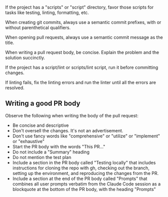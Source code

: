 If the project has a "scripts" or "script" directory, favor those scripts for tasks like testing, linting, formatting, etc.

When creating git commits, always use a semantic commit prefixes, with or without parenthetical qualifiers.

When opening pull requests, always use a semantic commit message as the title.

When writing a pull request body, be concise. Explain the problem and the solution succinctly.

If the project has a script/lint or scripts/lint script, run it before committing changes.

If linting fails, fix the linting errors and run the linter until all the errors are resolved.


## Writing a good PR body

Observe the following when writing the body of the pull request:

- Be concise and descriptive
- Don't oversell the changes. It's not an advertisement.
- Don't use fancy words like "comprehensive" or "utilize" or "implement" or "exhaustive"
- Start the PR body with the words "This PR..."
- Do not include a "Summary" heading
- Do not mention the test plan
- Include a section in the PR body called "Testing locally" that includes instructions for cloning the repo with gh, checking out the branch, setting up the environment, and reproducing the changes from the PR.
- Include a section at the end of the PR body called "Prompts" that combines all user prompts verbatim from the Claude Code session as a blockquote at the bottom of the PR body, with the heading "Prompts"
